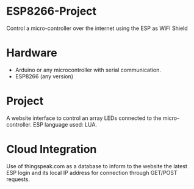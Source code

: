 # ESP8266-Project
Control a micro-controller over the internet using the ESP as WiFI Shield

# Hardware
* Arduino or any microcontroller with serial communication.
* ESP8266 (any version)

# Project
A website interface to control an array LEDs connected to the micro-controller.
ESP language used: LUA.

# Cloud Integration
Use of thingspeak.com as a database to inform to the website the latest ESP login and its local IP address for connection through GET/POST requests.
